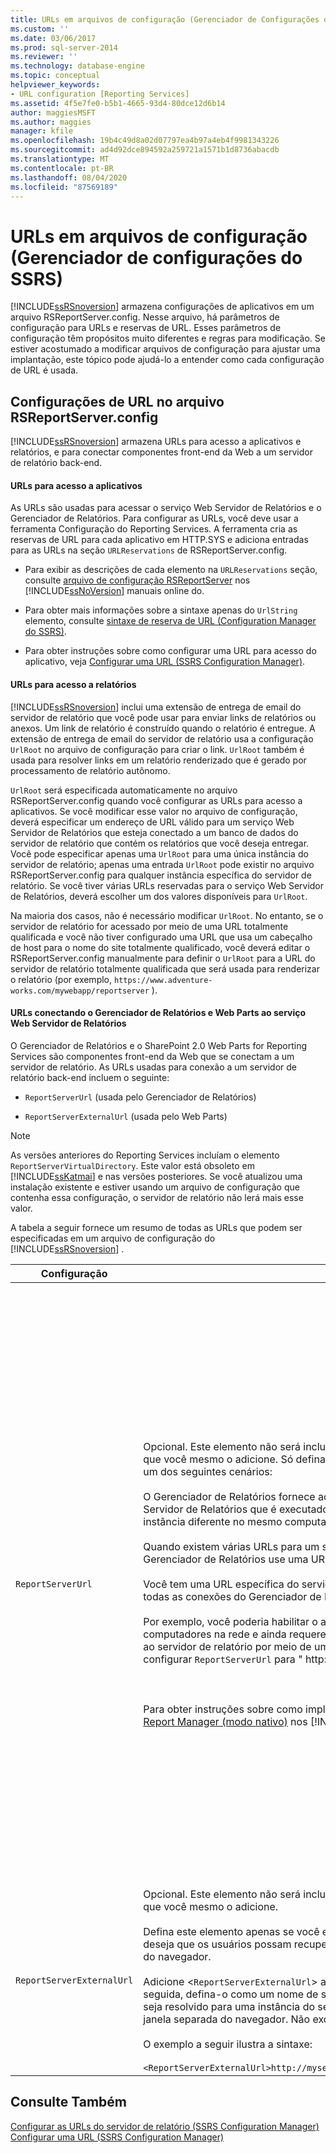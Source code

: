 ```yaml
---
title: URLs em arquivos de configuração (Gerenciador de Configurações do SSRS) | Microsoft Docs
ms.custom: ''
ms.date: 03/06/2017
ms.prod: sql-server-2014
ms.reviewer: ''
ms.technology: database-engine
ms.topic: conceptual
helpviewer_keywords:
- URL configuration [Reporting Services]
ms.assetid: 4f5e7fe0-b5b1-4665-93d4-80dce12d6b14
author: maggiesMSFT
ms.author: maggies
manager: kfile
ms.openlocfilehash: 19b4c49d8a02d07797ea4b97a4eb4f9981343226
ms.sourcegitcommit: ad4d92dce894592a259721a1571b1d8736abacdb
ms.translationtype: MT
ms.contentlocale: pt-BR
ms.lasthandoff: 08/04/2020
ms.locfileid: "87569189"
---
```

# <a name="urls-in-configuration-files--ssrs-configuration-manager"></a>URLs em arquivos de configuração (Gerenciador de configurações do SSRS)
  [!INCLUDE[ssRSnoversion](../../includes/ssrsnoversion-md.md)] armazena configurações de aplicativos em um arquivo RSReportServer.config. Nesse arquivo, há parâmetros de configuração para URLs e reservas de URL. Esses parâmetros de configuração têm propósitos muito diferentes e regras para modificação. Se estiver acostumado a modificar arquivos de configuração para ajustar uma implantação, este tópico pode ajudá-lo a entender como cada configuração de URL é usada.  
  
## <a name="url-settings-in-rsreportserverconfig-file"></a>Configurações de URL no arquivo RSReportServer.config  
 [!INCLUDE[ssRSnoversion](../../includes/ssrsnoversion-md.md)] armazena URLs para acesso a aplicativos e relatórios, e para conectar componentes front-end da Web a um servidor de relatório back-end.  
  
#### <a name="urls-for-application-access"></a>URLs para acesso a aplicativos  
 As URLs são usadas para acessar o serviço Web Servidor de Relatórios e o Gerenciador de Relatórios. Para configurar as URLs, você deve usar a ferramenta Configuração do Reporting Services. A ferramenta cria as reservas de URL para cada aplicativo em HTTP.SYS e adiciona entradas para as URLs na seção `URLReservations` de RSReportServer.config.  
  
-   Para exibir as descrições de cada elemento na `URLReservations` seção, consulte [arquivo de configuração RSReportServer](../report-server/rsreportserver-config-configuration-file.md) nos [!INCLUDE[ssNoVersion](../../includes/ssnoversion-md.md)] manuais online do.  
  
-   Para obter mais informações sobre a sintaxe apenas do `UrlString` elemento, consulte [sintaxe de reserva de URL &#40;Configuration Manager do SSRS&#41;](url-reservation-syntax-ssrs-configuration-manager.md).  
  
-   Para obter instruções sobre como configurar uma URL para acesso do aplicativo, veja [Configurar uma URL &#40;SSRS Configuration Manager&#41;](configure-a-url-ssrs-configuration-manager.md).  
  
#### <a name="urls-for-report-access"></a>URLs para acesso a relatórios  
 [!INCLUDE[ssRSnoversion](../../includes/ssrsnoversion-md.md)] inclui uma extensão de entrega de email do servidor de relatório que você pode usar para enviar links de relatórios ou anexos. Um link de relatório é construído quando o relatório é entregue. A extensão de entrega de email do servidor de relatório usa a configuração `UrlRoot` no arquivo de configuração para criar o link. `UrlRoot` também é usada para resolver links em um relatório renderizado que é gerado por processamento de relatório autônomo.  
  
 `UrlRoot` será especificada automaticamente no arquivo RSReportServer.config quando você configurar as URLs para acesso a aplicativos. Se você modificar esse valor no arquivo de configuração, deverá especificar um endereço de URL válido para um serviço Web Servidor de Relatórios que esteja conectado a um banco de dados do servidor de relatório que contém os relatórios que você deseja entregar. Você pode especificar apenas uma `UrlRoot` para uma única instância do servidor de relatório; apenas uma entrada `UrlRoot` pode existir no arquivo RSReportServer.config para qualquer instância específica do servidor de relatório. Se você tiver várias URLs reservadas para o serviço Web Servidor de Relatórios, deverá escolher um dos valores disponíveis para `UrlRoot`.  
  
 Na maioria dos casos, não é necessário modificar `UrlRoot`. No entanto, se o servidor de relatório for acessado por meio de uma URL totalmente qualificada e você não tiver configurado uma URL que usa um cabeçalho de host para o nome do site totalmente qualificado, você deverá editar o RSReportServer.config manualmente para definir o `UrlRoot` para a URL do servidor de relatório totalmente qualificada que será usada para renderizar o relatório (por exemplo, `https://www.adventure-works.com/mywebapp/reportserver` ).  
  
#### <a name="urls-connecting-report-manager-and-web-parts-to-the-report-server-web-service"></a>URLs conectando o Gerenciador de Relatórios e Web Parts ao serviço Web Servidor de Relatórios  
 O Gerenciador de Relatórios e o SharePoint 2.0 Web Parts for Reporting Services são componentes front-end da Web que se conectam a um servidor de relatório. As URLs usadas para conexão a um servidor de relatório back-end incluem o seguinte:  
  
-   `ReportServerUrl` (usada pelo Gerenciador de Relatórios)  
  
-   `ReportServerExternalUrl` (usada pelo Web Parts)  
  
> [!NOTE]  
>  As versões anteriores do Reporting Services incluíam o elemento `ReportServerVirtualDirectory`. Este valor está obsoleto em [!INCLUDE[ssKatmai](../../includes/sskatmai-md.md)] e nas versões posteriores. Se você atualizou uma instalação existente e estiver usando um arquivo de configuração que contenha essa configuração, o servidor de relatório não lerá mais esse valor.  
  
 A tabela a seguir fornece um resumo de todas as URLs que podem ser especificadas em um arquivo de configuração do [!INCLUDE[ssRSnoversion](../../includes/ssrsnoversion-md.md)] .  
  
|Configuração|Uso|Descrição|  
|-------------|-----------|-----------------|  
|`ReportServerUrl`|Opcional. Este elemento não será incluído no arquivo RSReportServer.config a menos que você mesmo o adicione. Só defina este elemento se você estiver configurando um dos seguintes cenários:<br /><br /> O Gerenciador de Relatórios fornece acesso front-end da Web a um serviço Web Servidor de Relatórios que é executado em um computador diferente ou em uma instância diferente no mesmo computador.<br /><br /> Quando existem várias URLs para um servidor de relatório e você deseja que o Gerenciador de Relatórios use uma URL específica.<br /><br /> Você tem uma URL específica do servidor de relatório pela qual você deseja que todas as conexões do Gerenciador de Relatórios use.<br /><br /> Por exemplo, você poderia habilitar o acesso do Gerenciador de Relatórios a todos os computadores na rede e ainda requerer que o Gerenciador de Relatórios conecte-se ao servidor de relatório por meio de uma conexão local. Nesse caso, você pode configurar `ReportServerUrl` para " http://localhost/reportserver ".<br /><br /> <br /><br /> Para obter instruções sobre como implementar esses cenários, consulte [configurar Report Manager &#40;modo nativo&#41;](../report-server/configure-web-portal.md) nos [!INCLUDE[ssNoVersion](../../includes/ssnoversion-md.md)] manuais online do.|Esse valor especifica uma URL para o serviço Web Servidor de Relatórios. Esse valor é lido pelo aplicativo Gerenciador de Relatórios durante a inicialização. Se esse valor for definido, o Gerenciador de Relatórios será conectado ao servidor de relatório que está especificado na URL.<br /><br /> Por padrão, o Gerenciador de Relatórios fornece acesso front-end da Web ao serviço Web Servidor de Relatórios que é executado na mesma instância do servidor de relatório que o Gerenciador de Relatórios. Entretanto, para usar o Gerenciador de Relatórios com um serviço Web Servidor de Relatórios que faz parte de outra instância ou é executado em uma instância em um computador diferente, é possível configurar essa URL de maneira a instruir o Gerenciador de Relatórios a conectar-se ao serviço Web Servidor de Relatórios externo.<br /><br /> Se um certificado SSL (Secure Sockets Layer) estiver instalado no servidor de relatório ao qual você está se conectando, o valor de `ReportServerUrl` deverá ser o nome do servidor que está registrado para esse certificado. Se você obtiver o erro "A conexão subjacente foi fechada: Não foi possível estabelecer uma relação de confiança para o canal de segurança SSL/TLS", defina `ReportServerUrl` como o nome de domínio totalmente qualificado do servidor para o qual o certificado SSL foi emitido. Por exemplo, se o certificado estiver registrado para **https:\//adventure-works.com.onlinesales**, a URL do servidor de relatórios seria **https:\//adventure-works.com.onlinesales/reportserver**.|  
|`ReportServerExternalUrl`|Opcional. Este elemento não será incluído no arquivo RSReportServer.config a menos que você mesmo o adicione.<br /><br /> Defina este elemento apenas se você estiver usando o SharePoint 2.0 Web Parts e deseja que os usuários possam recuperar um relatório e abri-lo em uma nova janela do navegador.<br /><br /> Adicione <`ReportServerExternalUrl`> abaixo do `ReportServerUrl` elemento> <e, em seguida, defina-o como um nome de servidor de relatório totalmente qualificado que seja resolvido para uma instância do servidor de relatório quando acessado em uma janela separada do navegador. Não exclua <`ReportServerUrl`>.<br /><br /> O exemplo a seguir ilustra a sintaxe:<br /><br /> `<ReportServerExternalUrl>http://myserver/reportserver</ReportServerExternalUrl>`|Este valor é usado pelo SharePoint 2.0 Web Parts.<br /><br /> Em versões anteriores, era recomendado configurar esse valor para implantar o Construtor de Relatórios em um servidor de relatório na Internet. Esse é um cenário de implantação não testado. Se você usava essa configuração para oferecer suporte de acesso à Internet ao Construtor de Relatórios, deverá considerar uma estratégia alternativa.|  
  
## <a name="see-also"></a>Consulte Também  
 [Configurar as URLs do servidor de relatório &#40;SSRS Configuration Manager&#41;](configure-report-server-urls-ssrs-configuration-manager.md)   
 [Configurar uma URL &#40;SSRS Configuration Manager&#41;](configure-a-url-ssrs-configuration-manager.md)  
  
  

